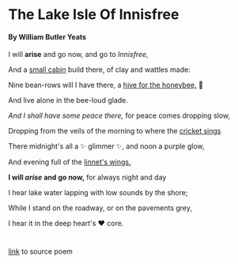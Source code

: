 
# The Lake Isle Of Innisfree
     
  #### By William Butler Yeats



I will **arise** and go now, and go to *Innisfree,*

And a [small cabin](http://housedesignideas.us/free-small-cabin-floor-plans/) build there, of clay and wattles made:

Nine bean-rows will I have there, a [hive for the honeybee,](https://jardindesigndotorg1.files.wordpress.com/2012/10/dsc02062.jpg) :honeybee:

And live alone in the bee-loud glade.

*And I shall have some peace there,* for peace comes dropping slow,

Dropping from the veils of the morning to where the [cricket sings](https://youtube.com/watch?v=Re72di5phM0)

There midnight's all a :sparkles: glimmer :sparkles:, and noon a purple glow,

And evening full of the [linnet's wings.](https://www.youtube.com/watch?v=XTsJ_1I-jL4)

**I will _arise_ and go now,** for always night and day

I hear lake water lapping with low sounds by the shore;

While I stand on the roadway, or on the pavements grey,

I hear it in the deep heart's :heart: core.            


#
 #    
   
   
[link](http://public-domain-poetry.com/william-butler-yeats/lake-isle-of-innisfree-187) to source poem
